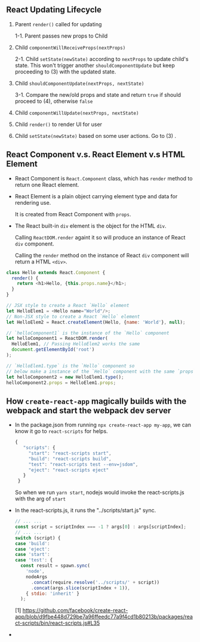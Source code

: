 ## React Updating Lifecycle

1. Parent `render()` called for updating

   1-1. Parent passes new props to Child

2. Child `componentWillReceiveProps(nextProps)`

   2-1. Child `setState(newState)` according to `nextProps` to update child's state. This won't trigger another `shouldComponentUpdate` but keep proceeding to (3) with the updated state.

3. Child `shouldComponentUpdate(nextProps, nextState)`
   
   3-1. Compare the new/old props and state and return `true` if should proceed to (4), otherwise `false`

4. Child `componentWillUpdate(nextProps, nextState)`

5. Child `render()` to render UI for user

6. Child `setState(newState)` based on some user actions. Go to (3) .


## React Component v.s. React Element v.s HTML Element

* React Component is `React.Component` class, which has `render` method to return one React element.

* React Element is a plain object carrying element type and data for rendering use. 

  It is created from React Component with `props`.

* The React built-in `div` element is the object for the HTML `div`.
  
  Calling `ReactDOM.render` againt it so will produce an instance of React `div` component.
  
  Calling the `render` method on the instance of React `div` component will return a HTML `<div>`.
  

```js
class Hello extends React.Component {
  render() {
    return <h1>Hello, {this.props.name}</h1>;
  }
}

// JSX style to create a React `Hello` element
let HelloElem1 = <Hello name="World"/>;
// Non-JSX style to create a React `Hello` element
let HelloElem2 = React.createElement(Hello, {name: 'World'}, null);

// `helloComponent1` is the instance of the `Hello` component
let helloComponent1 = ReactDOM.render(
  HelloElem1, // Passing HelloElem2 works the same 
  document.getElementById('root')
);

// `HelloElem1.type` is the `Hello` component so 
// below make a instance of the `Hello` component with the same `props` too.
let helloComponent2 = new HelloElem1.type();
helloComponent2.props = HelloElem1.props;
```


## How `create-react-app` magically builds with the webpack and start the webpack dev server

* In the package.json from running `npx create-react-app my-app`, we can know it go to `react-scripts` for helps.
  ```js
  {
     "scripts": {
       "start": "react-scripts start",
       "build": "react-scripts build",
       "test": "react-scripts test --env=jsdom",
       "eject": "react-scripts eject"
     }
   }
  ```
  So when we run `yarn start`, nodejs would invoke the react-scripts.js with the arg of `start`
  
* In the react-scripts.js, it runs the "../scripts/start.js" sync.
  ```js
  // ... ...
  const script = scriptIndex === -1 ? args[0] : args[scriptIndex];
  // ... ...
  switch (script) {
  case 'build':
  case 'eject':
  case 'start':
  case 'test': {
    const result = spawn.sync(
      'node',
      nodeArgs
        .concat(require.resolve('../scripts/' + script))
        .concat(args.slice(scriptIndex + 1)),
      { stdio: 'inherit' }
    );
  ```
  [1] https://github.com/facebook/create-react-app/blob/d9fbe448d729be7a96ffeedc77a9f4cd1b80213b/packages/react-scripts/bin/react-scripts.js#L35
  
*   
